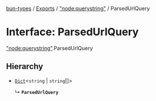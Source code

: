 [bun-types](https://github.com/oven-sh/bun-types/blob/master/api-docs/README.md) / [Exports](https://github.com/oven-sh/bun-types/blob/master/api-docs/modules.md) / ["node:querystring"](https://github.com/oven-sh/bun-types/blob/master/api-docs/modules/node_querystring_.md) / ParsedUrlQuery

# Interface: ParsedUrlQuery

["node:querystring"](https://github.com/oven-sh/bun-types/blob/master/api-docs/modules/node_querystring_.md).ParsedUrlQuery

## Hierarchy

- [`Dict`](https://github.com/oven-sh/bun-types/blob/master/api-docs/interfaces/Dict.md)<`string` \| `string`[]\>

  ↳ **`ParsedUrlQuery`**
